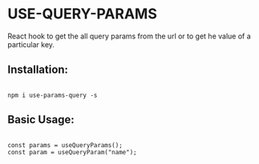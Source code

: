# USE-QUERY-PARAMS

React hook to get the all query params from the url or to get he value of a particular key.

## Installation:

```

npm i use-params-query -s

```

## Basic Usage:

```

const params = useQueryParams();
const param = useQueryParam("name");

```
